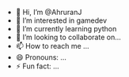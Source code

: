 - 👋 Hi, I’m @AhruranJ
- 👀 I’m interested in gamedev
- 🌱 I’m currently learning python
- 💞️ I’m looking to collaborate on...
- 📫 How to reach me ...
- 😄 Pronouns: ...
- ⚡ Fun fact: ...

<!---
AhruranJ/AhruranJ is a ✨ special ✨ repository because its `README.md` (this file) appears on your GitHub profile.
You can click the Preview link to take a look at your changes.
--->
